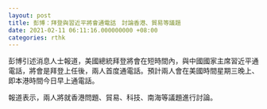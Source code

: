 ```yaml
---
layout: post
title: 彭博：拜登與習近平將會通電話　討論香港、貿易等議題
date: 2021-02-11 06:11:16.000000000 +08:00
categories: rthk
---
```


彭博引述消息人士報道，美國總統拜登將會在短時間內，與中國國家主席習近平通電話，將會是拜登上任後，兩人首度通電話。預計兩人會在美國時間星期三晚上、即本港時間今日早上通電話。

報道表示，兩人將就香港問題、貿易、科技、南海等議題進行討論。
